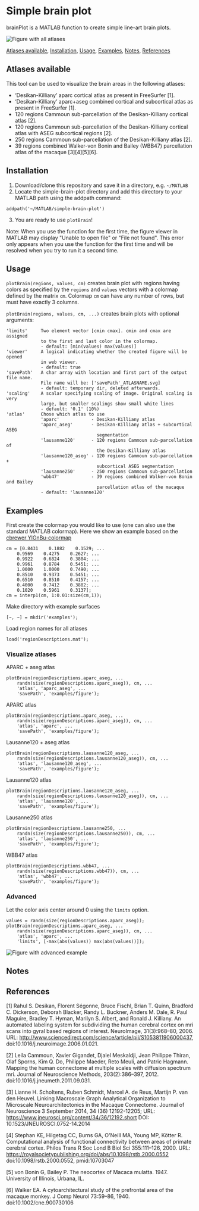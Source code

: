 # Simple brain plot

brainPlot is a MATLAB function to create simple line-art brain plots.

![Figure with all atlases](atlases_overview.png)

[Atlases available](#atlases-available), [Installation](#installation), [Usage](#usage), [Examples](#examples), [Notes](#notes), [References](#references)

## Atlases available

This tool can be used to visualize the brain areas in the following atlases:
* ‘Desikan-Killiany’ aparc cortical atlas as present in FreeSurfer [1].
* ‘Desikan-Killiany’ aparc+aseg combined cortical and subcortical atlas as present in FreeSurfer [1].
* 120 regions Cammoun sub-parcellation of the Desikan-Killiany cortical atlas [2].
* 120 regions Cammoun sub-parcellation of the Desikan-Killiany cortical atlas with ASEG subcortical regions [2].
* 250 regions Cammoun sub-parcellation of the Desikan-Killiany atlas [2].
* 39 regions combined Walker-von Bonin and Bailey (WBB47) parcellation atlas of the macaque [3][4][5][6].


## Installation

1. Download/clone this repository and save it in a directory, e.g. `~/MATLAB`
2. Locate the simple-brain-plot directory and add this directory to your MATLAB path using the addpath command:
```
addpath('~/MATLAB/simple-brain-plot')
```
3. You are ready to use `plotBrain`!

Note: When you use the function for the first time, the figure viewer in MATLAB may display "Unable to open file" or "File not found". This error only appears when you use the function for the first time and will be resolved when you try to run it a second time.

## Usage

`plotBrain(regions, values, cm)` creates brain plot with regions having 
colors as specified by the `regions` and `values` vectors with a colormap 
defined by the matrix `cm`. Colormap `cm` can have any number of rows, but 
must have exactly 3 columns.

`plotBrain(regions, values, cm, ...)` creates brain plots with 
optional arguments:
```
'limits'     Two element vector [cmin cmax]. cmin and cmax are assigned
             to the first and last color in the colormap.
             - default: [min(values) max(values)]
'viewer'     A logical indicating whether the created figure will be opened 
             in web viewer.
             - default: true
'savePath'   A char array with location and first part of the output file name.
             File name will be: ['savePath'_ATLASNAME.svg]
             - default: temporary dir, deleted afterwards.
'scaling'    A scalar specifying scaling of image. Original scaling is very 
             large, but smaller scalings show small white lines
             - default: '0.1' (10%)
'atlas'      Chose which atlas to use
             'aparc'            - Desikan-Killiany atlas
             'aparc_aseg'       - Desikan-Killiany atlas + subcortical ASEG
                                  segmentation
             'lausanne120'      - 120 regions Cammoun sub-parcellation of
                                  the Desikan-Killiany atlas
             'lausanne120_aseg' - 120 regions Cammoun sub-parcellation +
                                  subcortical ASEG segmentation
             'lausanne250'      - 250 regions Cammoun sub-parcellation
             'wbb47'            - 39 regions combined Walker-von Bonin and Bailey
                                  parcellation atlas of the macaque
             - default: 'lausanne120'
```

## Examples
First create the colormap you would like to use (one can also use the standard MATLAB colormap). Here we show an example based on the [cbrewer YlGnBu-colormap](https://mathworks.com/matlabcentral/fileexchange/34087)
```
cm = [0.8431    0.1882    0.1529; ...
    0.9569    0.4275    0.2627; ...
    0.9922    0.6824    0.3804; ...
    0.9961    0.8784    0.5451; ...
    1.0000    1.0000    0.7490; ...
    0.8510    0.9373    0.5451; ...
    0.6510    0.8510    0.4157; ...
    0.4000    0.7412    0.3882; ...
    0.1020    0.5961    0.3137];
cm = interp1(cm, 1:0.01:size(cm,1));
```

Make directory with example surfaces
```
[~, ~] = mkdir('examples');
```

Load region names for all atlases
```
load('regionDescriptions.mat');
```

### Visualize atlases
APARC + aseg atlas
```
plotBrain(regionDescriptions.aparc_aseg, ...
    randn(size(regionDescriptions.aparc_aseg)), cm, ...
    'atlas', 'aparc_aseg', ...
    'savePath', 'examples/figure');
```

APARC atlas
```
plotBrain(regionDescriptions.aparc_aseg, ...
    randn(size(regionDescriptions.aparc_aseg)), cm, ...
    'atlas', 'aparc', ...
    'savePath', 'examples/figure');
```

Lausanne120 + aseg atlas
```
plotBrain(regionDescriptions.lausanne120_aseg, ...
    randn(size(regionDescriptions.lausanne120_aseg)), cm, ...
    'atlas', 'lausanne120_aseg', ...
    'savePath', 'examples/figure');
```

Lausanne120 atlas
```
plotBrain(regionDescriptions.lausanne120_aseg, ...
    randn(size(regionDescriptions.lausanne120_aseg)), cm, ...
    'atlas', 'lausanne120', ...
    'savePath', 'examples/figure');
```

Lausanne250 atlas
```
plotBrain(regionDescriptions.lausanne250, ...
    randn(size(regionDescriptions.lausanne250)), cm, ...
    'atlas', 'lausanne250', ...
    'savePath', 'examples/figure');
```

WBB47 atlas
```
plotBrain(regionDescriptions.wbb47, ...
    randn(size(regionDescriptions.wbb47)), cm, ...
    'atlas', 'wbb47', ...
    'savePath', 'examples/figure');
```

### Advanced
Let the color axis center around 0 using the `limits` option.

```
values = randn(size(regionDescriptions.aparc_aseg));
plotBrain(regionDescriptions.aparc_aseg, ...
    randn(size(regionDescriptions.aparc_aseg)), cm, ...
    'atlas', 'aparc', ...
    'limits', [-max(abs(values)) max(abs(values))]);
```

![Figure with advanced example](examples/example_advanced.png)

## Notes

## References
[1] Rahul S. Desikan, Florent Ségonne, Bruce Fischl, Brian T. Quinn, Bradford C. Dickerson, Deborah Blacker, Randy L. Buckner, Anders M. Dale, R. Paul Maguire, Bradley T. Hyman, Marilyn S. Albert, and Ronald J. Killiany. An automated labeling system for subdividing the human cerebral cortex on mri scans into gyral based regions of interest. NeuroImage, 31(3):968–80, 2006. URL: http://www.sciencedirect.com/science/article/pii/S1053811906000437, doi:10.1016/j.neuroimage.2006.01.021.

[2] Leila Cammoun, Xavier Gigandet, Djalel Meskaldji, Jean Philippe Thiran, Olaf Sporns, Kim Q. Do, Philippe Maeder, Reto Meuli, and Patric Hagmann. Mapping the human connectome at multiple scales with diffusion spectrum mri. Journal of Neuroscience Methods, 203(2):386–397, 2012. doi:10.1016/j.jneumeth.2011.09.031.

[3] Lianne H. Scholtens, Ruben Schmidt, Marcel A. de Reus, Martijn P. van den Heuvel. Linking Macroscale Graph Analytical Organization to Microscale Neuroarchitectonics in the Macaque Connectome. Journal of Neuroscience 3 September 2014, 34 (36) 12192-12205; URL: https://www.jneurosci.org/content/34/36/12192.short DOI: 10.1523/JNEUROSCI.0752-14.2014

[4] Stephan KE, Hilgetag CC, Burns GA, O'Neill MA, Young MP, Kötter R. Computational analysis of functional connectivity between areas of primate cerebral cortex. Philos Trans R Soc Lond B Biol Sci 355:111–126, 2000. URL: https://royalsocietypublishing.org/doi/abs/10.1098/rstb.2000.0552 doi:10.1098/rstb.2000.0552, pmid:10703047

[5] von Bonin G, Bailey P. The neocortex of Macaca mulatta. 1947. University of Illinois, Urbana, IL.

[6] Walker EA. A cytoarchitectural study of the prefrontal area of the macaque monkey. J Comp Neurol 73:59–86, 1940. doi:10.1002/cne.900730106

